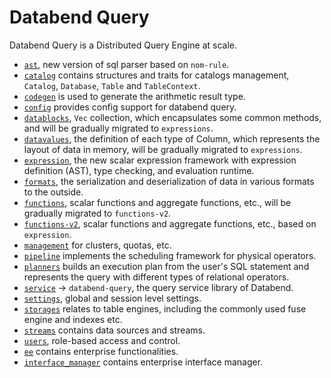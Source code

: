 # Databend Query

Databend Query is a Distributed Query Engine at scale.

- [`ast`](./ast/), new version of sql parser based on `nom-rule`.
- [`catalog`](./catalog/) contains structures and traits for catalogs management, `Catalog`, `Database`, `Table` and `TableContext`.
- [`codegen`](./codegen/) is used to generate the arithmetic result type.
- [`config`](./config/) provides config support for databend query.
- [`datablocks`](./datablocks/), `Vec` collection, which encapsulates some common methods, and will be gradually migrated to `expressions`.
- [`datavalues`](./datavalues/), the definition of each type of Column, which represents the layout of data in memory, will be gradually migrated to `expressions`.
- [`expression`](./expression/), the new scalar expression framework with expression definition (AST), type checking, and evaluation runtime.
- [`formats`](./formats/), the serialization and deserialization of data in various formats to the outside.
- [`functions`](./functions/), scalar functions and aggregate functions, etc., will be gradually migrated to `functions-v2`.
- [`functions-v2`](./functions-v2/), scalar functions and aggregate functions, etc., based on `expression`.
- [`management`](./management/) for clusters, quotas, etc.
- [`pipeline`](./pipeline/) implements the scheduling framework for physical operators.
- [`planners`](./planners/) builds an execution plan from the user's SQL statement and represents the query with different types of relational operators.
- [`service`](./service/) -> `databend-query`, the query service library of Databend.
- [`settings`](./settings/), global and session level settings.
- [`storages`](./storages/) relates to table engines, including the commonly used fuse engine and indexes etc.
- [`streams`](./streams/) contains data sources and streams.
- [`users`](./users/), role-based access and control.
- [`ee`](ee/) contains enterprise functionalities.
- [`interface_manager`](interface_manager/) contains enterprise interface manager.
